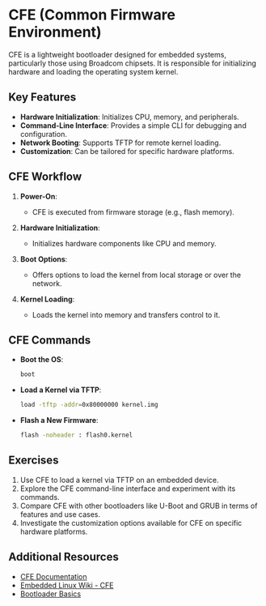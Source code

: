 # CFE (Common Firmware Environment)

CFE is a lightweight bootloader designed for embedded systems, particularly those using Broadcom chipsets. It is responsible for initializing hardware and loading the operating system kernel.

## Key Features
- **Hardware Initialization**: Initializes CPU, memory, and peripherals.
- **Command-Line Interface**: Provides a simple CLI for debugging and configuration.
- **Network Booting**: Supports TFTP for remote kernel loading.
- **Customization**: Can be tailored for specific hardware platforms.

## CFE Workflow

1. **Power-On**:
   - CFE is executed from firmware storage (e.g., flash memory).

2. **Hardware Initialization**:
   - Initializes hardware components like CPU and memory.

3. **Boot Options**:
   - Offers options to load the kernel from local storage or over the network.

4. **Kernel Loading**:
   - Loads the kernel into memory and transfers control to it.

## CFE Commands

- **Boot the OS**:
  ```bash
  boot
  ```

- **Load a Kernel via TFTP**:
  ```bash
  load -tftp -addr=0x80000000 kernel.img
  ```

- **Flash a New Firmware**:
  ```bash
  flash -noheader : flash0.kernel
  ```

## Exercises

1. Use CFE to load a kernel via TFTP on an embedded device.
2. Explore the CFE command-line interface and experiment with its commands.
3. Compare CFE with other bootloaders like U-Boot and GRUB in terms of features and use cases.
4. Investigate the customization options available for CFE on specific hardware platforms.

## Additional Resources

- [CFE Documentation](https://broadcom.com/)
- [Embedded Linux Wiki - CFE](https://elinux.org/CFE)
- [Bootloader Basics](https://wiki.archlinux.org/title/Boot_loader)